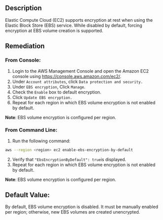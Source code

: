 ## Description

Elastic Compute Cloud (EC2) supports encryption at rest when using the Elastic Block Store (EBS) service. While disabled by default, forcing encryption at EBS volume creation is supported.

## Remediation

### From Console:

1. Login to the AWS Management Console and open the Amazon EC2 console using https://console.aws.amazon.com/ec2/.
2. Under `Account attributes`, click `Data protection and security.`
3. Under `EBS encryption`, Click `Manage`.
4. Check the `Enable` box to default encryption.
5. Click `Update EBS encryption.`
6. Repeat for each region in which EBS volume encryption is not enabled by default.

**Note**: EBS volume encryption is configured per region.

### From Command Line:

1. Run the following command:

```bash
aws --region <region> ec2 enable-ebs-encryption-by-default
```
2. Verify that `"EbsEncryptionByDefault": true`is displayed.
3. Repeat for each region in which EBS volume encryption is not enabled by default.

**Note**: EBS volume encryption is configured per region.

## Default Value:

By default, EBS volume encryption is disabled. It must be manually enabled per region; otherwise, new EBS volumes are created unencrypted.